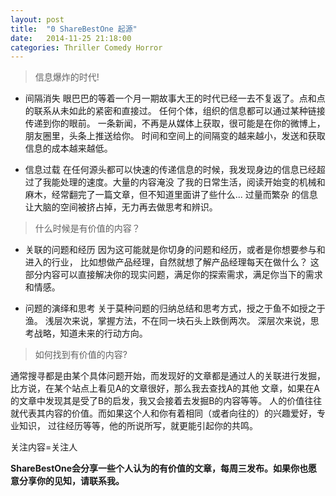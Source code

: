 ```yaml
---
layout: post
title:  "0 ShareBestOne 起源"
date:   2014-11-25 21:18:00
categories: Thriller Comedy Horror
---
```


> 信息爆炸的时代! 
 
* 间隔消失 
眼巴巴的等着一个月一期故事大王的时代已经一去不复返了。点和点的联系从未如此的紧密和直接过。
任何个体，组织的信息都可以通过某种链接传递到你的眼前。
一条新闻，不再是从媒体上获取，很可能是在你的微博上，朋友圈里，头条上推送给你。
时间和空间上的间隔变的越来越小，发送和获取信息的成本越来越低。
 
* 信息过载 
在任何源头都可以快速的传递信息的时候，我发现身边的信息已经超过了我能处理的速度。大量的内容淹没
了我的日常生活，阅读开始变的机械和麻木，经常翻完了一篇文章，但不知道里面讲了些什么... 过量而繁杂
的信息让大脑的空间被挤占掉，无力再去做思考和辨识。
 
> 什么时候是有价值的内容？
 
* 关联的问题和经历 
因为这可能就是你切身的问题和经历，或者是你想要参与和进入的行业，
比如想做产品经理，自然就想了解产品经理每天在做什么？
这部分内容可以直接解决你的现实问题，满足你的探索需求，满足你当下的需求和情感。
 
* 问题的演绎和思考 
关于莫种问题的归纳总结和思考方式，授之于鱼不如授之于渔。
浅层次来说，掌握方法，不在同一块石头上跌倒两次。 
深层次来说，思考战略，知道未来的行动方向。 
 
> 如何找到有价值的内容? 
 
通常搜寻都是由某个具体问题开始，而发现好的文章都是通过人的关联进行发掘，
比方说，在某个站点上看见A的文章很好，那么我去查找A的其他
文章，如果在A的文章中发现其是受了B的启发，我又会接着去发掘B的内容等等。
人的价值往往就代表其内容的价值。而如果这个人和你有着相同（或者向往的）的兴趣爱好，专业知识，
过往经历等等，他的所说所写，就更能引起你的共鸣。

关注内容=关注人 
 
**ShareBestOne会分享一些个人认为的有价值的文章，每周三发布。如果你也愿意分享你的见知，请联系我。**
